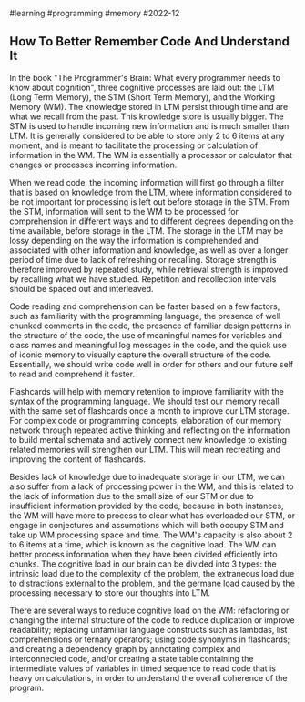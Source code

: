 #learning
#programming
#memory
#2022-12

## How To Better Remember Code And Understand It

In the book "The Programmer's Brain: What every programmer needs to know about cognition", three cognitive processes are laid out: the LTM (Long Term Memory), the STM (Short Term Memory), and the Working Memory (WM).  The knowledge stored in LTM persist through time and are what we recall from the past.  This knowledge store is usually bigger.  The STM is used to handle incoming new information and is much smaller than LTM.  It is generally considered to be able to store only 2 to 6 items at any moment, and is meant to facilitate the processing or calculation of information in the WM.  The WM is essentially a processor or calculator that changes or processes incoming information.

When we read code, the incoming information will first go through a filter that is based on knowledge from the LTM, where information considered to be not important for processing is left out before storage in the STM.  From the STM, information will sent to the WM to be processed for comprehension in different ways and to different degrees depending on the time available, before storage in the LTM.  The storage in the LTM may be lossy depending on the way the information is comprehended and associated with other information and knowledge, as well as over a longer period of time due to lack of refreshing or recalling.  Storage strength is therefore improved by repeated study, while retrieval strength is improved by recalling what we have studied.  Repetition and recollection intervals should be spaced out and interleaved.

Code reading and comprehension can be faster based on a few factors, such as familiarity with the programming language, the presence of well chunked comments in the code, the presence of familiar design patterns in the structure of the code, the use of meaningful names for variables and class names and meaningful log messages in the code, and the quick use of iconic memory to visually capture the overall structure of the code.  Essentially, we should write code well in order for others and our future self to read and comprehend it faster.

Flashcards will help with memory retention to improve familiarity with the syntax of the programming language.  We should test our memory recall with the same set of flashcards once a month to improve our LTM storage.  For complex code or programming concepts, elaboration of our memory network through repeated active thinking and reflecting on the information to build mental schemata and actively connect new knowledge to existing related memories will strengthen our LTM.  This will mean recreating and improving the content of flashcards.

Besides lack of knowledge due to inadequate storage in our LTM, we can also suffer from a lack of processing power in the WM, and this is related to the lack of information due to the small size of our STM or due to insufficient information provided by the code, because in both instances, the WM will have more to process to clear what has overloaded our STM, or engage in conjectures and assumptions which will both occupy STM and take up WM processing space and time.  The WM's capacity is also about 2 to 6 items at a time, which is known as the cognitive load.  The WM can better process information when they have been divided efficiently into chunks.  The cognitive load in our brain can be divided into 3 types: the intrinsic load due to the complexity of the problem, the extraneous load due to distractions external to the problem, and the germane load caused by the processing necessary to store our thoughts into LTM.

There are several ways to reduce cognitive load on the WM: refactoring or changing the internal structure of the code to reduce duplication or improve readability; replacing unfamiliar language constructs such as lambdas, list comprehensions or ternary operators; using code synonyms in flashcards; and creating a dependency graph by annotating complex and interconnected code, and/or creating a state table containing the intermediate values of variables in timed sequence to read code that is heavy on calculations, in order to understand the overall coherence of the program.


